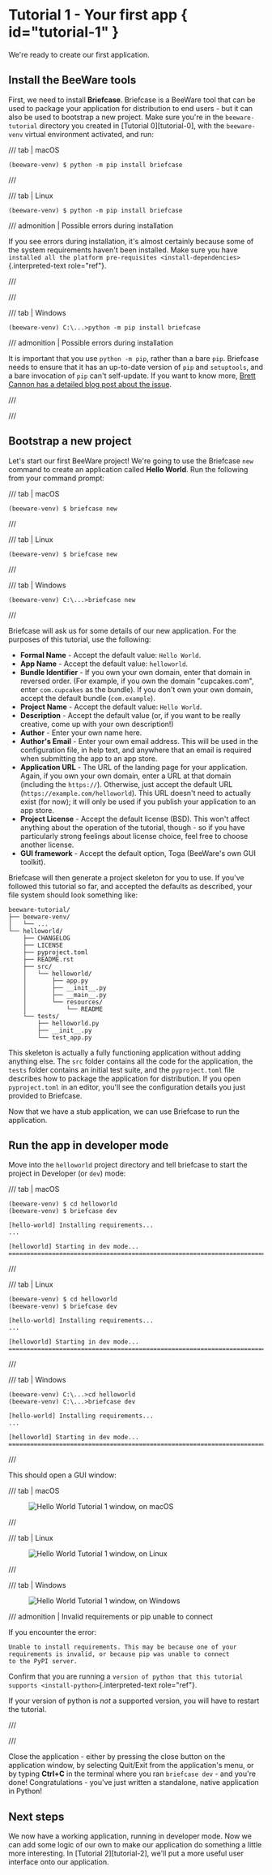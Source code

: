 # Tutorial 1 - Your first app { id="tutorial-1" }

We're ready to create our first application.

## Install the BeeWare tools

First, we need to install **Briefcase**. Briefcase is a BeeWare tool
that can be used to package your application for distribution to end
users - but it can also be used to bootstrap a new project. Make sure
you're in the `beeware-tutorial` directory you created in
[Tutorial 0][tutorial-0], with the
`beeware-venv` virtual environment activated, and run:

/// tab | macOS

```console
(beeware-venv) $ python -m pip install briefcase
```

///

/// tab | Linux

```console
(beeware-venv) $ python -m pip install briefcase
```

/// admonition | Possible errors during installation

If you see errors during installation, it's almost certainly because
some of the system requirements haven't been installed. Make sure you
have `installed all the platform pre-requisites
<install-dependencies>`{.interpreted-text role="ref"}.

///

///

/// tab | Windows

```doscon
(beeware-venv) C:\...>python -m pip install briefcase
```

/// admonition | Possible errors during installation

It is important that you use `python -m pip`, rather than a bare `pip`.
Briefcase needs to ensure that it has an up-to-date version of `pip` and
`setuptools`, and a bare invocation of `pip` can't self-update. If you
want to know more, [Brett Cannon has a detailed blog post about the
issue](https://snarky.ca/why-you-should-use-python-m-pip/).

///

///

## Bootstrap a new project

Let's start our first BeeWare project! We're going to use the Briefcase
`new` command to create an application called **Hello World**. Run the
following from your command prompt:

/// tab | macOS

```console
(beeware-venv) $ briefcase new
```

///

/// tab | Linux

```console
(beeware-venv) $ briefcase new
```

///

/// tab | Windows

```doscon
(beeware-venv) C:\...>briefcase new
```

///

Briefcase will ask us for some details of our new application. For the
purposes of this tutorial, use the following:

- **Formal Name** - Accept the default value: `Hello World`.
- **App Name** - Accept the default value: `helloworld`.
- **Bundle Identifier** - If you own your own domain, enter that domain
  in reversed order. (For example, if you own the domain "cupcakes.com",
  enter `com.cupcakes` as the bundle). If you don't own your own domain,
  accept the default bundle (`com.example`).
- **Project Name** - Accept the default value: `Hello World`.
- **Description** - Accept the default value (or, if you want to be
  really creative, come up with your own description!)
- **Author** - Enter your own name here.
- **Author's Email** - Enter your own email address. This will be used
  in the configuration file, in help text, and anywhere that an email is
  required when submitting the app to an app store.
- **Application URL** - The URL of the landing page for your
  application. Again, if you own your own domain, enter a URL at that
  domain (including the `https://`). Otherwise, just accept the default
  URL (`https://example.com/helloworld`). This URL doesn't need to
  actually exist (for now); it will only be used if you publish your
  application to an app store.
- **Project License** - Accept the default license (BSD). This won't
  affect anything about the operation of the tutorial, though - so if
  you have particularly strong feelings about license choice, feel free
  to choose another license.
- **GUI framework** - Accept the default option, Toga (BeeWare's own GUI
  toolkit).

Briefcase will then generate a project skeleton for you to use. If
you've followed this tutorial so far, and accepted the defaults as
described, your file system should look something like:

```text
beeware-tutorial/
├── beeware-venv/
│   └── ...
└── helloworld/
    ├── CHANGELOG
    ├── LICENSE
    ├── pyproject.toml
    ├── README.rst
    ├── src/
    │   └── helloworld/
    │       ├── app.py
    │       ├── __init__.py
    │       ├── __main__.py
    │       └── resources/
    │           └── README
    └── tests/
        ├── helloworld.py
        ├── __init__.py
        └── test_app.py
```

This skeleton is actually a fully functioning application without adding
anything else. The `src` folder contains all the code for the
application, the `tests` folder contains an initial test suite, and the
`pyproject.toml` file describes how to package the application for
distribution. If you open `pyproject.toml` in an editor, you'll see the
configuration details you just provided to Briefcase.

Now that we have a stub application, we can use Briefcase to run the
application.

## Run the app in developer mode

Move into the `helloworld` project directory and tell briefcase to start
the project in Developer (or `dev`) mode:

/// tab | macOS

```console
(beeware-venv) $ cd helloworld
(beeware-venv) $ briefcase dev

[hello-world] Installing requirements...
...

[helloworld] Starting in dev mode...
===========================================================================
```

///

/// tab | Linux

```console
(beeware-venv) $ cd helloworld
(beeware-venv) $ briefcase dev

[hello-world] Installing requirements...
...

[helloworld] Starting in dev mode...
===========================================================================
```

///

/// tab | Windows

```doscon
(beeware-venv) C:\...>cd helloworld
(beeware-venv) C:\...>briefcase dev

[hello-world] Installing requirements...
...

[helloworld] Starting in dev mode...
===========================================================================
```

///


This should open a GUI window:

/// tab | macOS

<figure class="align-center">
    <img src="/tutorial/images/macOS/tutorial-1.png" alt="Hello World Tutorial 1 window, on macOS" />
</figure>

///

/// tab | Linux

<figure class="align-center">
    <img src="/tutorial/images/linux/tutorial-1.png" alt="Hello World Tutorial 1 window, on Linux" />
</figure>

///

/// tab | Windows

<figure class="align-center">
    <img src="/tutorial/images/windows/tutorial-1.png" alt="Hello World Tutorial 1 window, on Windows" />
</figure>

/// admonition | Invalid requirements or pip unable to connect

If you encounter the error:

```doscon
Unable to install requirements. This may be because one of your
requirements is invalid, or because pip was unable to connect
to the PyPI server.
```

Confirm that you are running a
`version of python that this tutorial supports
<install-python>`{.interpreted-text role="ref"}.

If your version of python is *not* a supported version, you will have to
restart the tutorial.

///

///

Close the application - either by pressing the close button on the
application window, by selecting Quit/Exit from the application's menu,
or by typing **Ctrl+C** in the terminal where you ran `briefcase dev` -
and you're done! Congratulations - you've just written a standalone,
native application in Python!

## Next steps

We now have a working application, running in developer mode. Now we can
add some logic of our own to make our application do something a little
more interesting. In [Tutorial 2][tutorial-2], we'll put a more useful
user interface onto our application.
